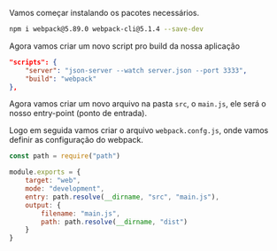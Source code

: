 
Vamos começar instalando os pacotes necessários.

```bash
npm i webpack@5.89.0 webpack-cli@5.1.4 --save-dev
```


Agora vamos criar um novo script pro build da nossa aplicação

```json
"scripts": {
	"server": "json-server --watch server.json --port 3333",
	"build": "webpack"
},
```


Agora vamos criar um novo arquivo na pasta `src`, o `main.js`, ele será o nosso entry-point (ponto de entrada).

Logo em seguida vamos criar o arquivo `webpack.confg.js`, onde vamos definir as configuração do webpack.

```js
const path = require("path")

module.exports = {
	target: "web",
	mode: "development",
	entry: path.resolve(__dirname, "src", "main.js"),
	output: {
		filename: "main.js",
		path: path.resolve(__dirname, "dist")
	}
}
```